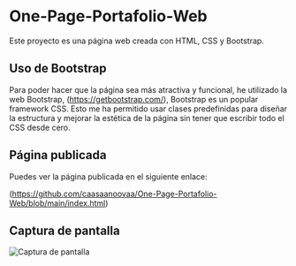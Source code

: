 # One-Page-Portafolio-Web
Este proyecto es una página web creada con HTML, CSS y Bootstrap.

## Uso de Bootstrap

Para poder hacer que la página sea más atractiva y funcional, he utilizado la web Bootstrap, (https://getbootstrap.com/), Bootstrap es un popular framework CSS. Esto me ha permitido usar clases predefinidas para diseñar la estructura y mejorar la estética de la página sin tener que escribir todo el CSS desde cero. 

## Página publicada

Puedes ver la página publicada en el siguiente enlace:

(https://github.com/caasaanoovaa/One-Page-Portafolio-Web/blob/main/index.html)

## Captura de pantalla

![Captura de pantalla](ruta/a/tu/imagen.png)

